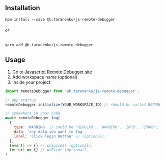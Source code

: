 ## Installation

```
npm install --save @b.taranenko/js-remote-debugger
```

###### or

```
yarn add @b.taranenko/js-remote-debugger
```

## Usage
1. Go to [Javascript Remote Debugger site](https://remote-debugger.now.sh)
2. Add workspace name (optional)
3. Inside your project:
```javascript
import remoteDebugger from '@b.taranenko/js-remote-debugger';
```
```javascript
// app startup
remoteDebugger.initialize(YOUR_WORKSPACE_ID) // should be called BEFORE any remoteDebugger.log() calls

// somewhere in your code
await remoteDebugger.log(
  {
    type: 'WARNING' // could be 'REGULAR', 'WARNING', 'INFO', 'ERROR',
    data: 'any data you want to log',
    label: 'Click login button' // (optional),
  },
  (event) => {} // onSuccess (optional),
  (error) => {} // onError (optional),
)
```
